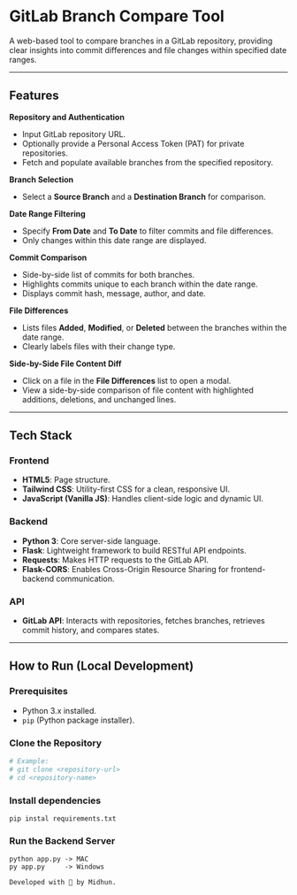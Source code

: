 # GitLab Branch Compare Tool

A web-based tool to compare branches in a GitLab repository, providing clear insights into commit differences and file changes within specified date ranges.

---

## Features

**Repository and Authentication**
- Input GitLab repository URL.
- Optionally provide a Personal Access Token (PAT) for private repositories.
- Fetch and populate available branches from the specified repository.

**Branch Selection**
- Select a **Source Branch** and a **Destination Branch** for comparison.

**Date Range Filtering**
- Specify **From Date** and **To Date** to filter commits and file differences.
- Only changes within this date range are displayed.

**Commit Comparison**
- Side-by-side list of commits for both branches.
- Highlights commits unique to each branch within the date range.
- Displays commit hash, message, author, and date.

**File Differences**
- Lists files **Added**, **Modified**, or **Deleted** between the branches within the date range.
- Clearly labels files with their change type.

**Side-by-Side File Content Diff**
- Click on a file in the **File Differences** list to open a modal.
- View a side-by-side comparison of file content with highlighted additions, deletions, and unchanged lines.

---

## Tech Stack

### Frontend
- **HTML5**: Page structure.
- **Tailwind CSS**: Utility-first CSS for a clean, responsive UI.
- **JavaScript (Vanilla JS)**: Handles client-side logic and dynamic UI.

### Backend
- **Python 3**: Core server-side language.
- **Flask**: Lightweight framework to build RESTful API endpoints.
- **Requests**: Makes HTTP requests to the GitLab API.
- **Flask-CORS**: Enables Cross-Origin Resource Sharing for frontend-backend communication.

### API
- **GitLab API**: Interacts with repositories, fetches branches, retrieves commit history, and compares states.

---

## How to Run (Local Development)

### Prerequisites
- Python 3.x installed.
- `pip` (Python package installer).

### Clone the Repository

```bash
# Example:
# git clone <repository-url>
# cd <repository-name>
```
### Install dependencies

```
pip instal requirements.txt
```
### Run the Backend Server

```
python app.py -> MAC
py app.py     -> Windows
```
```Developed with 🧠 by Midhun.```
